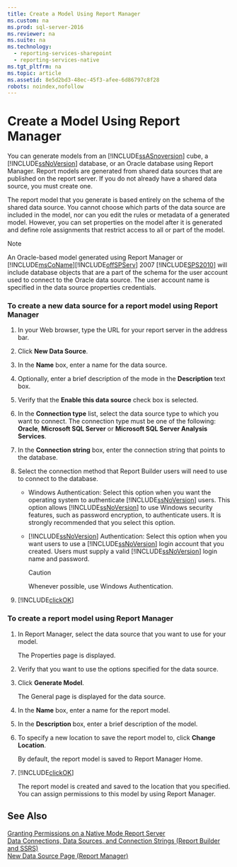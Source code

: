 ```yaml
---
title: Create a Model Using Report Manager
ms.custom: na
ms.prod: sql-server-2016
ms.reviewer: na
ms.suite: na
ms.technology: 
  - reporting-services-sharepoint
  - reporting-services-native
ms.tgt_pltfrm: na
ms.topic: article
ms.assetid: 8e5d2bd3-48ec-45f3-afee-6d86797c8f28
robots: noindex,nofollow
---
```

# Create a Model Using Report Manager
You can generate models from an [!INCLUDE[ssASnoversion](../../Topics/TopicNameContainA/includes/ssASnoversion_md.md)] cube, a [!INCLUDE[ssNoVersion](../../Topics/TopicNameContainA/includes/ssNoVersion_md.md)] database, or an Oracle database using Report Manager. Report models are generated from shared data sources that are published on the report server. If you do not already have a shared data source, you must create one.  
  
 The report model that you generate is based entirely on the schema of the shared data source. You cannot choose which parts of the data source are included in the model, nor can you edit the rules or metadata of a generated model. However, you can set properties on the model after it is generated and define role assignments that restrict access to all or part of the model.  
  
> [!NOTE]  
>  An Oracle-based model generated using Report Manager or [!INCLUDE[msCoName](../../Topics/TopicNameContainA/includes/msCoName_md.md)][!INCLUDE[offSPServ](../../Topics/TopicNameContainA/includes/offSPServ_md.md)] 2007 [!INCLUDE[SPS2010](../../Topics/TopicNameContainA/includes/SPS2010_md.md)] will include database objects that are a part of the schema for the user account used to connect to the Oracle data source. The user account name is specified in the data source properties credentials.  
  
### To create a new data source for a report model using Report Manager  
  
1.  In your Web browser, type the URL for your report server in the address bar.  
  
2.  Click **New Data Source**.  
  
3.  In the **Name** box, enter a name for the data source.  
  
4.  Optionally, enter a brief description of the mode in the **Description** text box.  
  
5.  Verify that the **Enable this data source** check box is selected.  
  
6.  In the **Connection type** list, select the data source type to which you want to connect. The connection type must be one of the following: **Oracle**, **Microsoft SQL Server** or **Microsoft SQL Server Analysis Services**.  
  
7.  In the **Connection string** box, enter the connection string that points to the database.  
  
8.  Select the connection method that Report Builder users will need to use to connect to the database.  
  
    -   Windows Authentication: Select this option when you want the operating system to authenticate [!INCLUDE[ssNoVersion](../../Topics/TopicNameContainA/includes/ssNoVersion_md.md)] users. This option allows [!INCLUDE[ssNoVersion](../../Topics/TopicNameContainA/includes/ssNoVersion_md.md)] to use Windows security features, such as password encryption, to authenticate users. It is strongly recommended that you select this option.  
  
    -   [!INCLUDE[ssNoVersion](../../Topics/TopicNameContainA/includes/ssNoVersion_md.md)] Authentication: Select this option when you want users to use a [!INCLUDE[ssNoVersion](../../Topics/TopicNameContainA/includes/ssNoVersion_md.md)] login account that you created. Users must supply a valid [!INCLUDE[ssNoVersion](../../Topics/TopicNameContainA/includes/ssNoVersion_md.md)] login name and password.  
  
        > [!CAUTION]  
        >  Whenever possible, use Windows Authentication.  
  
9. [!INCLUDE[clickOK](../../Topics/TopicNameContainA/includes/clickOK_md.md)]  
  
### To create a report model using Report Manager  
  
1.  In Report Manager, select the data source that you want to use for your model.  
  
     The Properties page is displayed.  
  
2.  Verify that you want to use the options specified for the data source.  
  
3.  Click **Generate Model**.  
  
     The General page is displayed for the data source.  
  
4.  In the **Name** box, enter a name for the report model.  
  
5.  In the **Description** box, enter a brief description of the model.  
  
6.  To specify a new location to save the report model to, click **Change Location**.  
  
     By default, the report model is saved to Report Manager Home.  
  
7.  [!INCLUDE[clickOK](../../Topics/TopicNameContainA/includes/clickOK_md.md)]  
  
     The report model is created and saved to the location that you specified. You can assign permissions to this model by using Report Manager.  
  
## See Also  
 [Granting Permissions on a Native Mode Report Server](../../Topics/TopicNameContainA/Granting-Permissions-on-a-Native-Mode-Report-Server.md)   
 [Data Connections, Data Sources, and Connection Strings (Report Builder and SSRS)](../../Topics/TopicNameNotContainA/Data-Connections--Data-Sources--and-Connection-Strings--Report-Builder-and-SSRS-.md)   
 [New Data Source Page (Report Manager)](../../Topics/TopicNameNotContainA/New-Data-Source-Page--Report-Manager-.md)
